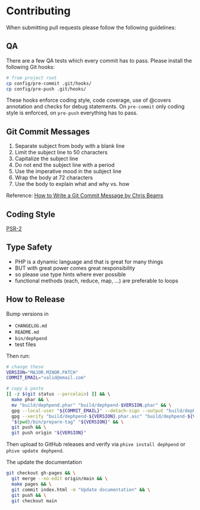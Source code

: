 # Contributing

When submitting pull requests please follow the following guidelines:

## QA

There are a few QA tests which every commit has to pass. Please install the following Git hooks:

```bash
# from project root
cp config/pre-commit .git/hooks/
cp config/pre-push .git/hooks/
```

These hooks enforce coding style, code coverage, use of @covers annotation and checks for debug statements. On `pre-commit` only coding style is enforced, on `pre-push` everything has to pass.

## Git Commit Messages

1. Separate subject from body with a blank line
2. Limit the subject line to 50 characters
3. Capitalize the subject line
4. Do not end the subject line with a period
5. Use the imperative mood in the subject line
6. Wrap the body at 72 characters
7. Use the body to explain what and why vs. how

Reference: [How to Write a Git Commit Message by Chris Beams](http://chris.beams.io/posts/git-commit/)

## Coding Style

[PSR-2](http://www.php-fig.org/psr/psr-2/)

## Type Safety

 - PHP is a dynamic language and that is great for many things
 - BUT with great power comes great responsibility
 - so please use type hints where ever possible 
 - functional methods (each, reduce, map, ...) are preferable to loops
 
## How to Release

Bump versions in
 - `CHANGELOG.md`
 - `README.md`
 - `bin/dephpend`
 - test files

Then run:
```bash
# change these
VERSION="MAJOR.MINOR.PATCH"
COMMIT_EMAIL="valid@email.com"

# copy & paste
[[ -z $(git status --porcelain) ]] && \  
  make phar && \
  mv "build/dephpend.phar" "build/dephpend-$VERSION.phar" && \
  gpg --local-user "${COMMIT_EMAIL}" --detach-sign --output "build/dephpend-${VERSION}.phar.asc" "build/dephpend-${VERSION}.phar" && \
  gpg --verify "build/dephpend-${VERSION}.phar.asc" "build/dephpend-${VERSION}.phar" && \
  "$(pwd)/bin/prepare-tag" "${VERSION}" && \
  git push && \
  git push origin "${VERSION}" 
```

Then upload to GitHub releases and verify via `phive install dephpend` or `phive update dephpend`.

The update the documentation

```bash
git checkout gh-pages && \
  git merge --no-edit origin/main && \
  make pages && \
  git commit index.html -m "Update documentation" && \
  git push && \
  git checkout main
```
